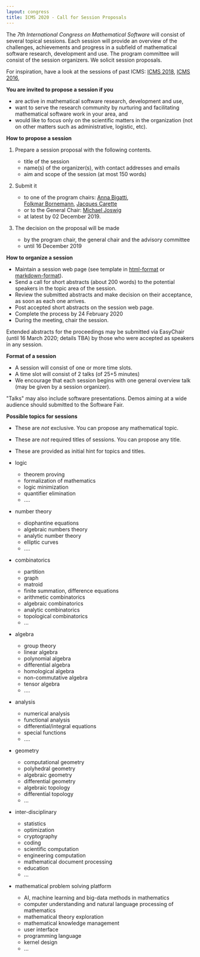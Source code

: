 ```yaml
---
layout: congress
title: ICMS 2020 - Call for Session Proposals
---
```



The _7th International Congress on Mathematical Software_ will consist of several topical sessions. Each session will provide an overview of the challenges, achievements and progress in a subfield of mathematical software research, development and use. The program committee will consist of the session organizers. We solicit session proposals.

For inspiration, have a look at the sessions of past ICMS:
[ICMS 2018](/2018/sessions), 
[ICMS 2016](/2016/sessions.html), 


**You are invited to propose a session if you**

*   are active in mathematical software research, development and use,
*   want to serve the research community by nurturing and facilitating mathematical software work in your area, and
*   would like to focus only on the scientific matters in the organization (not on other matters such as administrative, logistic, etc).

**How to propose a session**

1.  Prepare a session proposal with the following contents.

    *   title of the session
    *   name(s) of the organizer(s), with contact addresses and emails
    *   aim and scope of the session (at most 150 words)

2.  Submit it

    *   to one of the program chairs:
    [Anna Bigatti](http://www.dima.unige.it/~bigatti/),  
    [Folkmar Bornemann](http://www-m3.ma.tum.de/Allgemeines/FolkmarBornemann), 
    [Jacques Carette](https://www.cas.mcmaster.ca/~carette/)
    *   or to the General Chair:
    [Michael Joswig](http://page.math.tu-berlin.de/~joswig/)
    *   at latest by 02 December 2019.

3.  The decision on the proposal will be made

    *   by the program chair, the general chair and the advisory committee
    *   until 16 December 2019

**How to organize a session**

*   Maintain a session web page (see template in [html-format](/2020/icms_session_2020) or [markdown-format](icms_session_2020.txt)).
*   Send a call for short abstracts (about 200 words) to the potential speakers in the topic area of the session.
*   Review the submitted abstracts and make decision on their acceptance, as soon as each one arrives.
*   Post accepted short abstracts on the session web page.  
*   Complete the process by 24 February 2020
*   During the meeting, chair the session.

Extended abstracts for the proceedings may be submitted via EasyChair (until 16 March 2020; details TBA) by those who were accepted as speakers in any session.

**Format of a session**

*   A session will consist of one or more time slots.
*   A time slot will consist of 2 talks (of 25+5 minutes)
*   We encourage that each session begins with one general overview talk (may be given by a session organizer).

"Talks" may also include software presentations.
Demos aiming at a wide audience should submitted to the Software Fair.

**Possible topics for sessions**  

*   These are _not_ exclusive. You can propose any mathematical topic.
*   These are _not_ required titles of sessions. You can propose any title.
*   These are provided as initial hint for topics and titles.

*   logic

    *   theorem proving
    *   formalization of mathematics
    *   logic minimization
    *   quantifier elimination
    *   ....

*   number theory

    *   diophantine equations
    *   algebraic numbers theory
    *   analytic number theory
    *   elliptic curves
    *   ....

*   combinatorics

    *   partition
    *   graph
    *   matroid
    *   finite summation, difference equations
    *   arithmetic combinatorics
    *   algebraic combinatorics
    *   analytic combinatorics
    *   topological combinatorics
    *   ...

*   algebra

    *   group theory
    *   linear algebra
    *   polynomial algebra
    *   differential algebra
    *   homological algebra
    *   non-commutative algebra
    *   tensor algebra
    *   ....

*   analysis

    *   numerical analysis
    *   functional analysis
    *   differential/integral equations
    *   special functions
    *   ....

*   geometry

    *   computational geometry
    *   polyhedral geometry
    *   algebraic geometry
    *   differential geometry
    *   algebraic topology
    *   differential topology
    *   ...

*   inter-disciplinary

    *   statistics
    *   optimization
    *   cryptography
    *   coding
    *   scientific computation
    *   engineering computation
    *   mathematical document processing
    *   education
    *   ...

*   mathematical problem solving platform

    *   AI, machine learning and big-data methods in mathematics
    *   computer understanding and natural language processing of mathematics
    *   mathematical theory exploration
    *   mathematical knowledge management
    *   user interface
    *   programming language
    *   kernel design
    *   ...
